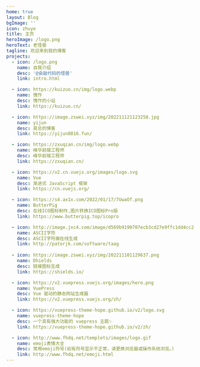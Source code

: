 ```yaml
---
home: true
layout: Blog
bgImage: ''
icon: zhuye
title: 主页
heroImage: /logo.png
heroText: 老怪兽
tagline: 欢迎来到我的博客
projects:
  - icon: /logo.png
    name: 自我介绍
    desc: '@会敲代码的怪兽'
    link: intro.html

  - icon: https://kuizuo.cn/img/logo.webp
    name: 愧怍
    desc: 愧怍的小站
    link: https://kuizuo.cn/

  - icon: https://image.zswei.xyz/img/202211121123258.jpg
    name: yijun
    desc: 易总的博客
    link: https://yijun0816.fun/

  - icon: https://zxuqian.cn/img/logo.webp
    name: 峰华前端工程师
    desc: 峰华前端工程师
    link: https://zxuqian.cn/

  - icon: https://v2.cn.vuejs.org/images/logo.svg
    name: Vue
    desc: 渐进式 JavaScript 框架
    link: https://cn.vuejs.org/

  - icon: https://s4.ax1x.com/2022/01/17/7UwaOf.png
    name: ButterPig
    desc: 在线ICO图标制作,图片转换ICO图标Pro版
    link: https://www.butterpig.top/icopro

  - icon: http://image.jxc4.com/image/d569b9190707ecb3cd27e9ffc1dd4cc2.tem.jpg
    name: ASCII字符
    desc: ASCII字符画在线生成
    link: http://patorjk.com/software/taag
    
  - icon: https://image.zswei.xyz/img/202211101129637.png
    name: Dhields
    desc: 链接图标生成
    link: https://shields.io/

  - icon: https://v2.vuepress.vuejs.org/images/hero.png
    name: VuePress
    desc: Vue 驱动的静态网站生成器
    link: https://v2.vuepress.vuejs.org/zh/

  - icon: https://vuepress-theme-hope.github.io/v2/logo.svg
    name: vuepress-theme-hope
    desc: 一个具有强大功能的 vuepress 主题✨
    link: https://vuepress-theme-hope.github.io/v2/zh/

  - icon: http://www.fhdq.net/templets/images/logo.gif
    name: emoji表情大全
    desc: 常用emoji符号(如有符号显示不正常，请更换浏览器或操作系统浏览。)
    link: http://www.fhdq.net/emoji.html
---
```

